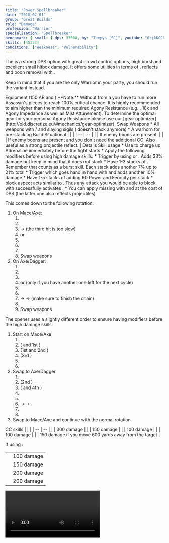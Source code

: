 ```yaml
---
title: "Power Spellbreaker"
date: "2018-07-01"
group: "Great Builds"
role: "Damage"
profession: "Warrior"
specialization: "Spellbreaker"
benchmark: { small: { dps: 33000, by: "Tempys [SC]", youtube: "6rjkKOCRmv4" }}
skills: [45333]
conditions: ["Weakness", "Vulnerability"]
---
```


The <Specialization prefix="power" name="spellbreaker"/> is a strong DPS option with great crowd control options, high burst and excellent small hitbox damage. It offers some utilities in terms of <Condition name="vulnerability"/>, reflects and boon removal with <Skill id="45333"/>.

Keep in mind that if you are the only Warrior in your party, you should run the [<Specialization name="warrior" prefix="banner"/>](https://discretize.eu/builds/warrior/banner-warrior) variant instead.

<Divider>
Equipment (150 AR and <Trait id="1016" profession="ranger"/>)
</Divider>
<Grid>
<Row>
<Column>
**Note:** Without <Trait id="1016" profession="ranger"/> from a <Specialization name="druid"/> you have to run more Assassin's pieces to reach 100% critical chance. It is highly recommended to aim higher than the minimum required Agony Resistance (e.g. <Item id="70596"/>, 18x <Item id="37131"/> and Agony Impedance as well as Mist Attunement). To determine the optimal gear for your personal Agony Resistance please use our [gear optimizer](http://old.discretize.eu/#mechanics/gear-optimizer).
</Column>
</Row>

<Row>
<Column>
<Armor helmAffix="Assassin" helmId="48129" helmRune="Scholar" helmRuneId="24836" helmRuneCount="6" shouldersAffix="Assassin" shouldersId="48131" shouldersRune="Scholar" shouldersRuneId="24836" shouldersRuneCount="6" coatAffix="Berserker" coatId="48073" coatRune="Scholar" coatRuneId="24836" coatRuneCount="6" glovesAffix="Berserker" glovesId="48074" glovesRune="Scholar" glovesRuneId="24836" glovesRuneCount="6" leggingsAffix="Berserker" leggingsId="48076" leggingsRune="Scholar" leggingsRuneId="24836" leggingsRuneCount="6" bootsAffix="Berserker" bootsId="48072" bootsRune="Scholar" bootsRuneId="24836" bootsRuneCount="6"/>
</Column>

<Column>
<Weapons weapon1MainType="Mace" weapon1MainAffix="Berserker" weapon1MainId="46766" weapon1MainSigil1="Force" weapon1MainSigil1Id="24615" weapon1OffType="Axe" weapon1OffAffix="Berserker" weapon1OffId="46759" weapon1OffSigil="Impact" weapon1OffSigilId="24868" weapon2MainType="Axe" weapon2MainAffix="Berserker" weapon2MainId="46759" weapon2MainSigil1="Force" weapon2MainSigil1Id="24615" weapon2OffType="Dagger" weapon2OffAffix="Berserker" weapon2OffId="46760" weapon2OffSigil="Impact" weapon2OffSigilId="24868"/>
<Card>
<CardHeader>
Swap Weapons
</CardHeader>
<CardContent>
* All weapons with <Item id="36053" text="false"/> / <Item id="24615" text="false"/> and slaying sigils  (<Item id="36054"/> doesn't stack anymore)
* A warhorn for pre-stacking
</CardContent>
</Card>
</Column>

<Column>
<Trinkets backItemAffix="Berserker" backItemId="49384" backItemStatId="161" accessory1Affix="Berserker" accessory1Id="39232" accessory2Affix="Berserker" accessory2Id="39233" amuletAffix="Berserker" amuletId="39273" ring1Affix="Berserker" ring1Id="75669" ring2Affix="Berserker" ring2Id="76024"/>

<Consumables foodId="41569" utilityId="77569" infusionId="37131"/>
</Column>
</Row>
</Grid>

<Divider>
Build
</Divider>

<Grid>
<Column width="9">
<Traits traits1Id="4" traits1="Strength" traits1Selected="1444,2000,1437" traits2Id="51" traits2="Discipline" traits2Selected="1413,1484,1369" traits3Id="61" traits3="Spellbreaker" traits3Selected="2107,2095,2060"/>
</Column>

<Column>
<Skills utilitySkill1="14402" utilitySkill2="14516" utilitySkill3="14502" utilitySkill4="14404" utilitySkill5="14483"/>

<Card>
<CardHeader>
Situational
</CardHeader>
<CardContent>
| | |
| -- | -- |
| <Trait id="2126" size="big" text="false"/> | If enemy boons are present. |
| <Skill id="45333" size="big" text="false"/> | If enemy boons are present and you don't need the additional CC. Also useful as a strong projectile reflect. |
</CardContent>
</Card>
</Column>
</Grid>

<Divider>
Details
</Divider>

<Grid>
<Column width="10">
<Card>
<CardHeader>
Skill usage
</CardHeader>
<CardContent>
* Use <Skill id="14402"/> to charge up Adrenaline immediately before the fight starts
* Apply the following modifiers before using high damage skills:
  * Trigger <Trait id="1444"/> by using <Skill id="14502"/> or <Skill id="14516"/>. Adds 33% damage but keep in mind that it does not stack
  * Have 1-3 stacks of <Trait id="1437"/>. Remember that <Skill id="44165"/> counts as a burst skill. Each stack adds another 7% up to 21% total
  * Trigger <Trait id="2060"/> which goes hand in hand with <Trait id="1437"/> and adds another 10% damage
  * Have 1-5 stacks of <Trait id="2130"/> adding 60 Power and Ferocity per stack
* <Skill id="44165"/> block aspect acts similar to <Boon name="aegis"/>. Thus any attack you would be able to block with <Boon name="aegis"/> successfully activates <Skill id="44165"/>.
* You can apply missing <Condition name="vulnerability"/> with <Skill id="14507"/> and <Skill id="45160"/> at the cost of DPS (the latter one also reflects projectiles)

This comes down to the following rotation:

1. On Mace/Axe:
    1. <Skill id="14414"/>
    2. <Skill id="14503"/>
    3. <Skill id="14376"/> -> <Skill id="14377"/> (the third hit is too slow)
    4. <Skill id="14516"/> or <Skill id="14502"/>
    5. <Skill id="14418"/>
    6. <Skill id="14399"/>
    7. <Skill id="14414"/>
    8. Swap weapons
2. On Axe/Dagger:
    1. <Skill id="14421"/>
    2. <Skill id="44004"/>
    3. <Skill id="14398"/>
    4. <Skill id="14516"/> or <Skill id="14502"/> (only if you have another one left for the next <Skill id="14399"/> cycle)
    5. <Skill id="14353"/>
    6. <Skill id="14398"/>
    7. <Skill id="14369"/> -> <Skill id="14370"/> -> <Skill id="14371"/> (make sure to finish the chain)
    8. <Skill id="14421"/>
    9. Swap weapons

The opener uses a slightly different order to ensure having modifiers before the high damage skills:

1. Start on Mace/Axe
    1. <Skill id="14402"/>
    2. <Skill id="14516"/> (<Trait id="1444" text="false"/> and 1st <Trait id="2130" text="false"/>)
    3. <Skill id="14414"/> (1st <Trait id="1437" text="false"/> and 2nd <Trait id="2130" text="false"/>)
    4. <Skill id="14503"/> (3rd <Trait id="2130" text="false"/>)
    5. <Skill id="14418"/>
    6. <Skill id="14399"/>
2. Swap to Axe/Dagger
    1. <Skill id="14421"/>
    2. <Skill id="14353"/> (2nd <Trait id="1437" text="false"/>)
    3. <Skill id="14502"/> (<Trait id="1444" text="false"/> and 4th <Trait id="2130" text="false"/>)
    4. <Skill id="44004"/>
    5. <Skill id="14398"/>
    6. <Skill id="14369"/> -> <Skill id="14370"/> -> <Skill id="14371"/>
    7. <Skill id="14421"/>
    8. <Skill id="14398"/>
3. Swap to Mace/Axe and continue with the normal rotation
</CardContent>
</Card>
</Column>

<Column>
<Card>
<CardHeader>
CC skills
</CardHeader>
<CardContent>
| | |
| -- | -- |
| <Skill id="14516"/> | 300 damage |
| <Skill id="14502"/> | 150 damage |
| <Skill id="14503"/> | 100 damage |
| <Skill id="44165"/> | 100 damage |
| <Skill id="43532"/> | 150 damage if you move 600 yards away from the target |

If using <Skill id="14483"/>:

|                     |            |
| ------------------- | ---------- |
| <Skill id="14487"/> | 100 damage |
| <Skill id="14488"/> | 150 damage |
| <Skill id="14556"/> | 200 damage |
| <Skill id="14490"/> | 200 damage |

</CardContent>
</Card>

<Video videoId="6rjkKOCRmv4" videoTitle="Small Hitbox: 33k DPS by Tempys [SC]"/>
</Column>
</Grid>
